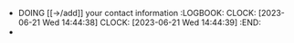 - DOING [[->/add]] your contact information
  :LOGBOOK:
  CLOCK: [2023-06-21 Wed 14:44:38]
  CLOCK: [2023-06-21 Wed 14:44:39]
  :END:
-